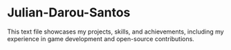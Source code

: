 # Julian-Darou-Santos
This text file showcases my projects, skills, and achievements, including my experience in game development and open-source contributions.

